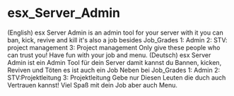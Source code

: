 # esx_Server_Admin
(English)  esx Server Admin is an admin tool for your server with it you can ban, kick, revive and kill it's also a job besides Job_Grades  1: Admin  2: STV: project management  3: Project management  Only give these people who can trust you!  Have fun with your job and menu.  (Deutsch)  esx Server Admin ist ein Admin Tool für dein Server damit kannst du Bannen, kicken, Reviven und Töten  es ist auch ein Job Neben bei Job_Grades  1: Admin  2: STV:Projektleitung  3: Projektleitung  Gebe nur Diesen Leuten die duch auch Vertrauen kannst!   Viel Spaß mit dein Job aber auch Menu.
